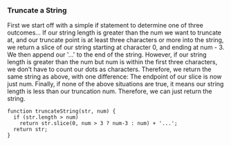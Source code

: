 ### Truncate a String

First we start off with a simple if statement to determine one of three outcomes…
If our string length is greater than the num we want to truncate at, and our truncate point is at least three characters or more into the string, we return a slice of our string starting at character 0, and ending at num - 3. We then append our '...' to the end of the string.
However, if our string length is greater than the num but num is within the first three characters, we don’t have to count our dots as characters. Therefore, we return the same string as above, with one difference: The endpoint of our slice is now just num.
Finally, if none of the above situations are true, it means our string length is less than our truncation num. Therefore, we can just return the string.

```
function truncateString(str, num) {
  if (str.length > num)
    return str.slice(0, num > 3 ? num-3 : num) + '...';
  return str;
}
```
